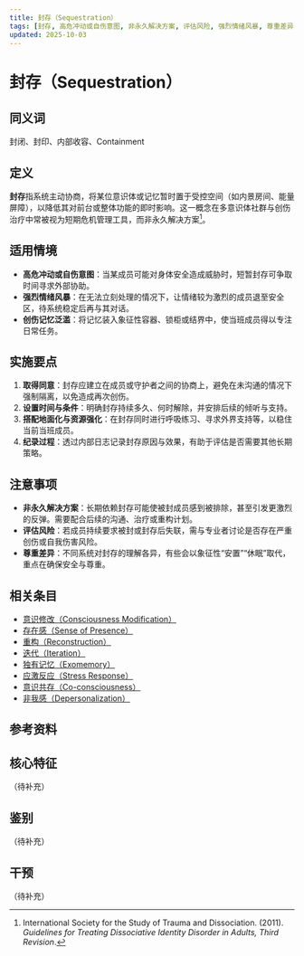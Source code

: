 ```yaml
---
title: 封存（Sequestration）
tags: [封存, 高危冲动或自伤意图, 非永久解决方案, 评估风险, 强烈情绪风暴, 尊重差异, 创伤记忆泛滥, 系统体验与机制]
updated: 2025-10-03
---
```


# 封存（Sequestration）

## 同义词

封闭、封印、内部收容、Containment

## 定义

**封存**指系统主动协商，将某位意识体或记忆暂时置于受控空间（如内景房间、能量屏障），以降低其对前台或整体功能的即时影响。这一概念在多意识体社群与创伤治疗中常被视为短期危机管理工具，而非永久解决方案[^封存-1]。

## 适用情境

- **高危冲动或自伤意图**：当某成员可能对身体安全造成威胁时，短暂封存可争取时间寻求外部协助。
- **强烈情绪风暴**：在无法立刻处理的情况下，让情绪较为激烈的成员退至安全区，待系统稳定后再与其对话。
- **创伤记忆泛滥**：将记忆装入象征性容器、锁柜或结界中，使当班成员得以专注日常任务。

## 实施要点

1. **取得同意**：封存应建立在成员或守护者之间的协商上，避免在未沟通的情况下强制隔离，以免造成再次创伤。
2. **设置时间与条件**：明确封存持续多久、何时解除，并安排后续的倾听与支持。
3. **搭配地面化与资源强化**：在封存同时进行呼吸练习、寻求外界支持等，以稳住当前当班成员。
4. **纪录过程**：透过内部日志记录封存原因与效果，有助于评估是否需要其他长期策略。

## 注意事项

- **非永久解决方案**：长期依赖封存可能使被封成员感到被排除，甚至引发更激烈的反弹。需要配合后续的沟通、治疗或重构计划。
- **评估风险**：若成员持续要求被封或封存后失联，需与专业者讨论是否存在严重创伤或自我伤害风险。
- **尊重差异**：不同系统对封存的理解各异，有些会以象征性“安置”“休眠”取代，重点在确保安全与尊重。

## 相关条目

- [意识修改（Consciousness Modification）](/entries/Consciousness-Modification.md)
- [存在感（Sense of Presence）](/entries/Sense-Of-Presence.md)
- [重构（Reconstruction）](/entries/Reconstruction.md)
- [迭代（Iteration）](/entries/Iteration.md)
- [独有记忆（Exomemory）](/entries/Exomemory.md)
- [应激反应（Stress Response）](/entries/Stress-Response.md)
- [意识共存（Co-consciousness）](/entries/Co-Consciousness.md)
- [非我感（Depersonalization）](/entries/Depersonalization.md)

## 参考资料

[^封存-1]: International Society for the Study of Trauma and Dissociation. (2011). *Guidelines for Treating Dissociative Identity Disorder in Adults, Third Revision*.

## 核心特征

（待补充）

## 鉴别

（待补充）

## 干预

（待补充）
